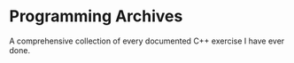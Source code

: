 # Programming Archives
 A comprehensive collection of every documented C++ exercise I have ever done.
